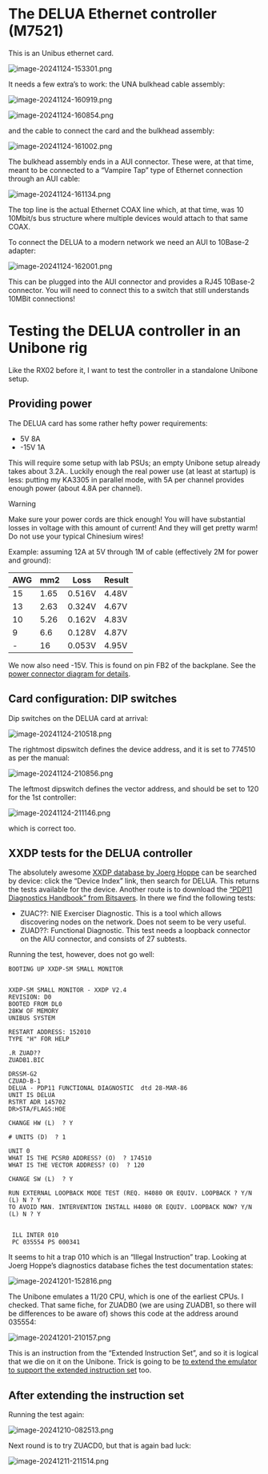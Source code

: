 # The DELUA Ethernet controller (M7521)

This is an Unibus ethernet card.

![image-20241124-153301.png](./attachments/image-20241124-153301.png)

It needs a few extra’s to work: the UNA bulkhead cable assembly:

![image-20241124-160919.png](./attachments/image-20241124-160919.png)

![image-20241124-160854.png](./attachments/image-20241124-160854.png)

and the cable to connect the card and the bulkhead assembly:

![image-20241124-161002.png](./attachments/image-20241124-161002.png)

The bulkhead assembly ends in a AUI connector. These were, at that time, meant to be connected to a “Vampire Tap” type of Ethernet connection through an AUI cable:

![image-20241124-161134.png](./attachments/image-20241124-161134.png)

The top line is the actual Ethernet COAX line which, at that time, was 10 10Mbit/s bus structure where multiple devices would attach to that same COAX.

To connect the DELUA to a modern network we need an AUI to 10Base-2 adapter:

![image-20241124-162001.png](./attachments/image-20241124-162001.png)

This can be plugged into the AUI connector and provides a RJ45 10Base-2 connector. You will need to connect this to a switch that still understands 10MBit connections!

# Testing the DELUA controller in an Unibone rig

Like the RX02 before it, I want to test the controller in a standalone Unibone setup.

## Providing power

The DELUA card has some rather hefty power requirements:

- 5V 8A
- \-15V 1A

This will require some setup with lab PSUs; an empty Unibone setup already takes about 3.2A.. Luckily enough the real power use (at least at startup) is less: putting my KA3305 in parallel mode, with 5A per channel provides enough power (about 4.8A per channel).

> [!WARNING]
> Make sure your power cords are thick enough! You will have substantial losses in voltage with this amount of current! And they will get pretty warm! Do not use your typical Chinesium wires!

Example: assuming 12A at 5V through 1M of cable (effectively 2M for power and ground):

| **AWG** | **mm2** | **Loss** | **Result** |
| --- | --- | --- | --- |
| 15  | 1.65 | 0.516V | 4.48V |
| 13  | 2.63 | 0.324V | 4.67V |
| 10  | 5.26 | 0.162V | 4.83V |
| 9   | 6.6 | 0.128V | 4.87V |
| \-  | 16  | 0.053V | 4.95V |

We now also need -15V. This is found on pin FB2 of the backplane. See the [power connector diagram for details](../pdp-1144/the-dd11-dk-backplane.md).

## Card configuration: DIP switches

Dip switches on the DELUA card at arrival:

![image-20241124-210518.png](./attachments/image-20241124-210518.png)

The rightmost dipswitch defines the device address, and it is set to 774510 as per the manual:

![image-20241124-210856.png](./attachments/image-20241124-210856.png)

The leftmost dipswitch defines the vector address, and should be set to 120 for the 1st controller:

![image-20241124-211146.png](./attachments/image-20241124-211146.png)

which is correct too.

## XXDP tests for the DELUA controller

The absolutely awesome [XXDP database by Joerg Hoppe](https://retrocmp.com/tools/pdp-11-diagnostic-database/202-pdp-11-diagnostics-database) can be searched by device: click the “Device Index” link, then search for DELUA. This returns the tests available for the device. Another route is to download the [“PDP11 Diagnostics Handbook” from Bitsavers](http://www.bitsavers.org/pdf/dec/pdp11/xxdp/PDP11_DiagnosticHandbook_1988.pdf). In there we find the following tests:

- ZUAC??: NIE Exerciser Diagnostic. This is a tool which allows discovering nodes on the network. Does not seem to be very useful.
- ZUAD??: Functional Diagnostic. This test needs a loopback connector on the AIU connector, and consists of 27 subtests.

Running the test, however, does not go well:

```
BOOTING UP XXDP-SM SMALL MONITOR


XXDP-SM SMALL MONITOR - XXDP V2.4
REVISION: D0
BOOTED FROM DL0
28KW OF MEMORY
UNIBUS SYSTEM

RESTART ADDRESS: 152010
TYPE "H" FOR HELP 

.R ZUAD??
ZUADB1.BIC

DRSSM-G2
CZUAD-B-1
DELUA - PDP11 FUNCTIONAL DIAGNOSTIC  dtd 28-MAR-86
UNIT IS DELUA
RSTRT ADR 145702
DR>STA/FLAGS:HOE

CHANGE HW (L)  ? Y

# UNITS (D)  ? 1

UNIT 0
WHAT IS THE PCSR0 ADDRESS? (O)  ? 174510
WHAT IS THE VECTOR ADDRESS? (O)  ? 120

CHANGE SW (L)  ? Y

RUN EXTERNAL LOOPBACK MODE TEST (REQ. H4080 OR EQUIV. LOOPBACK ? Y/N  (L) N ? Y
TO AVOID MAN. INTERVENTION INSTALL H4080 OR EQUIV. LOOPBACK NOW? Y/N  (L) N ? Y


 ILL INTER 010
 PC 035554 PS 000341
```

It seems to hit a trap 010 which is an “Illegal Instruction” trap. Looking at Joerg Hoppe’s diagnostics database fiches the test documentation states:

![image-20241201-152816.png](./attachments/image-20241201-152816.png)

The Unibone emulates a 11/20 CPU, which is one of the earliest CPUs. I checked. That same fiche, for ZUADB0 (we are using ZUADB1, so there will be differences to be aware of) shows this code at the address around 035554:

![image-20241201-210157.png](./attachments/image-20241201-210157.png)

This is an instruction from the “Extended Instruction Set”, and so it is logical that we die on it on the Unibone. Trick is going to be [to extend the emulator to support the extended instruction set](../pdp-1144/extending-the-unibone-cpu-emulation.md) too.

## After extending the instruction set

Running the test again:

![image-20241210-082513.png](./attachments/image-20241210-082513.png)

Next round is to try ZUACD0, but that is again bad luck:

![image-20241211-211514.png](./attachments/image-20241211-211514.png)